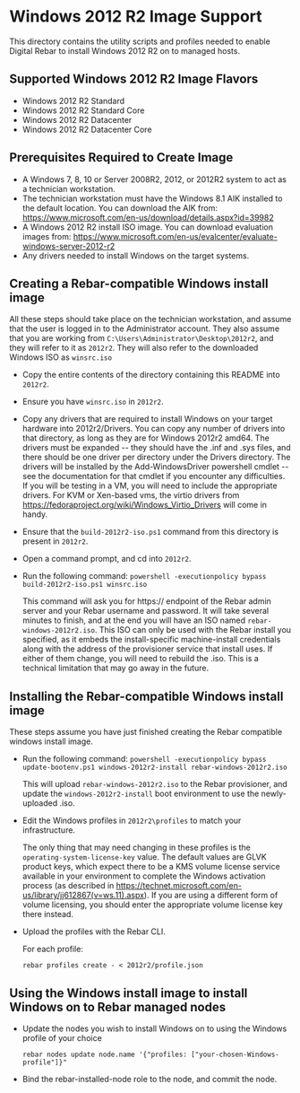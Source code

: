 # Windows 2012 R2 Image Support #

This directory contains the utility scripts and profiles needed to
enable Digital Rebar to install Windows 2012 R2 on to managed hosts.

## Supported Windows 2012 R2 Image Flavors ##

* Windows 2012 R2 Standard 
* Windows 2012 R2 Standard Core
* Windows 2012 R2 Datacenter
* Windows 2012 R2 Datacenter Core

## Prerequisites Required to Create Image ##

* A Windows 7, 8, 10 or Server 2008R2, 2012, or 2012R2 system to act
  as a technician workstation.
* The technician workstation must have the Windows 8.1 AIK installed
  to the default location.  You can download the AIK from:
  https://www.microsoft.com/en-us/download/details.aspx?id=39982
* A Windows 2012 R2 install ISO image.  You can download evaluation
  images from:
  https://www.microsoft.com/en-us/evalcenter/evaluate-windows-server-2012-r2
* Any drivers needed to install Windows on the target systems.

## Creating a Rebar-compatible Windows install image ##

All these steps should take place on the technician workstation, and
assume that the user is logged in to the Administrator account.  They
also assume that you are working from
`C:\Users\Administrator\Desktop\2012r2`, and they will refer to it as `2012r2`.
They will also refer to the downloaded Windows ISO as `winsrc.iso`

* Copy the entire contents of the directory containing this README into `2012r2`.

* Ensure you have `winsrc.iso` in `2012r2`.

* Copy any drivers that are required to install Windows on your target hardware 
  into 2012r2/Drivers.  You can copy any number of drivers into that directory,
  as long as they are for Windows 2012r2 amd64.  The drivers must be expanded -- 
  they should have the .inf and .sys files, and there should be one driver per 
  directory under the Drivers directory.  The drivers will be installed by the
  Add-WindowsDriver powershell cmdlet -- see the documentation for that cmdlet
  if you encounter any difficulties.  If you will be testing in a VM, you will
  need to include the appropriate drivers.  For KVM or Xen-based vms, the 
  virtio drivers from https://fedoraproject.org/wiki/Windows_Virtio_Drivers
  will come in handy.
  
* Ensure that the `build-2012r2-iso.ps1` command from this directory is
  present in `2012r2`.
  
* Open a command prompt, and cd into `2012r2`.

* Run the following command:
  `powershell -executionpolicy bypass build-2012r2-iso.ps1 winsrc.iso`
  
  This command will ask you for https:// endpoint of the Rebar admin
  server and your Rebar username and password.  It will take several
  minutes to finish, and at the end you will have an ISO named
  `rebar-windows-2012r2.iso`.  This ISO can only be used with the
  Rebar install you specified, as it embeds the install-specific
  machine-install credentials along with the address of the
  provisioner service that install uses.  If either of them change,
  you will need to rebuild the .iso.  This is a technical limitation
  that may go away in the future.
  
## Installing the Rebar-compatible Windows install image ##

These steps assume you have just finished creating the Rebar
compatible windows install image.

* Run the following command: 
  `powershell -executionpolicy bypass update-bootenv.ps1 windows-2012r2-install rebar-windows-2012r2.iso`
  
  This will upload `rebar-windows-2012r2.iso` to the Rebar
  provisioner, and update the `windows-2012r2-install` boot
  environment to use the newly-uploaded .iso.

* Edit the Windows profiles in `2012r2\profiles` to match your infrastructure.
  
  The only thing that may need changing in these profiles is the
  `operating-system-license-key` value.  The default values are GLVK
  product keys, which expect there to be a KMS volume license service
  available in your environment to complete the Windows activation
  process (as described in
  <https://technet.microsoft.com/en-us/library/jj612867(v=ws.11).aspx>).
  If you are using a different form of volume licensing, you should
  enter the appropriate volume license key there instead.
  
* Upload the profiles with the Rebar CLI.

  For each profile:
  
  `rebar profiles create - < 2012r2/profile.json`

## Using the Windows install image to install Windows on to Rebar managed nodes ##

* Update the nodes you wish to install Windows on to using the Windows profile of your choice

  `rebar nodes update node.name '{"profiles: ["your-chosen-Windows-profile"]}"`
  
* Bind the rebar-installed-node role to the node, and commit the node.

